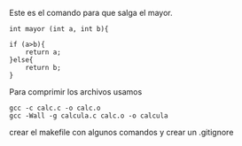 Este es el comando  para que salga el mayor.
~~~
int mayor (int a, int b){

if (a>b){
    return a;
}else{
    return b;
}
~~~
Para comprimir los archivos usamos
~~~
gcc -c calc.c -o calc.o
gcc -Wall -g calcula.c calc.o -o calcula
~~~
crear el makefile con algunos comandos
y crear un .gitignore
